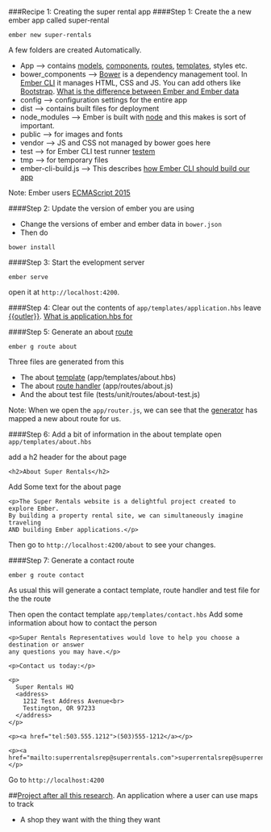 ###Recipe 1: Creating the super rental app
####Step 1: Create the a new ember app called super-rental

```
ember new super-rentals
```

A few folders are created Automatically.</br>
* App --> contains [models](), [components](), [routes](), [templates](), styles etc.
* bower_components --> [Bower]() is a dependency management tool. In [Ember CLI]() it manages HTML, CSS and JS. You can add others like [Bootstrap](). [What is the difference between Ember and Ember data]()
* config --> configuration settings for the entire app
* dist --> contains built files for deployment
* node_modules --> Ember is built with [node]() and this makes is sort of important.
* public --> for images and fonts 
* vendor --> JS and CSS not managed by bower goes here
* test --> for Ember CLI test runner [testem]()
* tmp --> for temporary files 
* ember-cli-build.js --> This describes [how Ember CLI should build our app]()

Note: Ember users [ECMAScript 2015]() 

####Step 2: Update the version of ember you are using 

* Change the versions of ember and ember data in ```bower.json```
* Then 	do 

```
bower install
```

####Step 3: Start the evelopment server

```
ember serve 
```

open it at ```http://localhost:4200```.

####Step 4: Clear out the contents of ```app/templates/application.hbs``` 
leave [{{outler}}](). [What is application.hbs for]()

####Step 5: Generate an about [route]()

``` 
ember g route about
```

Three files are generated from this 
* The about [template]() (app/templates/about.hbs)
* The about [route handler]() (app/routes/about.js)
* And the about test file (tests/unit/routes/about-test.js)

Note: When we open the ```app/router.js```, we can see that the [generator]() has mapped a new about route for us.

####Step 6: Add a bit of information in the about template
open ```app/templates/about.hbs```

add a h2 header for the about page

```<h2>About Super Rentals</h2>```

Add Some text for the about page

```
<p>The Super Rentals website is a delightful project created to explore Ember.
By building a property rental site, we can simultaneously imagine traveling
AND building Ember applications.</p>
```

Then go to ```http://localhost:4200/about``` to see your changes.

####Step 7: Generate a contact route

```
ember g route contact
```

As usual this will generate a contact template, route handler and test file for the the route

Then open the contact template ```app/templates/contact.hbs```
Add some information about how to contact the person


```
<p>Super Rentals Representatives would love to help you choose a destination or answer
any questions you may have.</p>

<p>Contact us today:</p>

<p>
  Super Rentals HQ
  <address>
    1212 Test Address Avenue<br>
    Testington, OR 97233
  </address>
</p>

<p><a href="tel:503.555.1212">(503)555-1212</a></p>

<p><a href="mailto:superrentalsrep@superrentals.com">superrentalsrep@superrentals.com</a></p>
```

Go to ```http://localhost:4200```



##[Project after all this research]().
An application where a user can use maps to track 
* A shop they want with the thing they want


